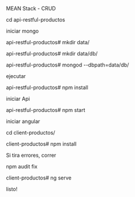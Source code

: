 
MEAN Stack - CRUD 

cd api-restful-productos

iniciar mongo

api-restful-productos# mkdir data/

api-restful-productos# mkdir data/db/

api-restful-productos# mongod --dbpath=data/db/

ejecutar

api-restful-productos# npm install

iniciar Api

api-restful-productos# npm start


iniciar angular

cd client-productos/

client-productos# npm install

Si tira errores, correr

npm audit fix

client-productos# ng serve

listo!
